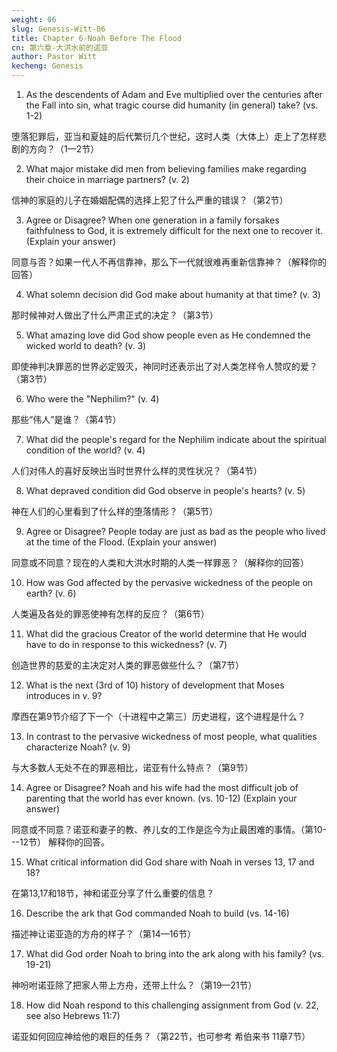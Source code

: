```yaml
---
weight: 06
slug: Genesis-Witt-06
title: Chapter 6-Noah Before The Flood
cn: 第六章-大洪水前的诺亚
author: Pastor Witt
kecheng: Genesis
---
```


1. As the descendents of Adam and Eve multiplied over the centuries after the Fall into sin, what tragic course did humanity (in general) take? (vs. 1-2)

堕落犯罪后，亚当和夏娃的后代繁衍几个世纪，这时人类（大体上）走上了怎样悲剧的方向？（1—2节）

2. What major mistake did men from believing families make regarding their choice in marriage partners? (v. 2)

信神的家庭的儿子在婚姻配偶的选择上犯了什么严重的错误？（第2节）

3. Agree or Disagree? When one generation in a family forsakes faithfulness to God, it is extremely difficult for the next one to recover it. (Explain your answer)

同意与否？如果一代人不再信靠神，那么下一代就很难再重新信靠神？（解释你的回答）

4. What solemn decision did God make about humanity at that time? (v. 3)

那时候神对人做出了什么严肃正式的决定？（第3节）

5. What amazing love did God show people even as He condemned the wicked world to death? (v. 3)

即使神判决罪恶的世界必定毁灭，神同时还表示出了对人类怎样令人赞叹的爱？（第3节）

6. Who were the "Nephilim?" (v. 4)

那些“伟人”是谁？（第4节）

7. What did the people's regard for the Nephilim indicate about the spiritual condition of the world? (v. 4)

人们对伟人的喜好反映出当时世界什么样的灵性状况？（第4节）

8. What depraved condition did God observe in people's hearts? (v. 5)

神在人们的心里看到了什么样的堕落情形？（第5节）

9. Agree or Disagree? People today are just as bad as the people who lived at the time of the Flood. (Explain your answer)

同意或不同意？现在的人类和大洪水时期的人类一样罪恶？（解释你的回答）

10. How was God affected by the pervasive wickedness of the people on earth? (v. 6)

人类遍及各处的罪恶使神有怎样的反应？（第6节）

11. What did the gracious Creator of the world determine that He would have to do in response to this wickedness? (v. 7)

创造世界的慈爱的主决定对人类的罪恶做些什么？（第7节）

12. What is the next (3rd of 10) history of development that Moses introduces in v. 9?

摩西在第9节介绍了下一个（十进程中之第三）历史进程，这个进程是什么？

13. In contrast to the pervasive wickedness of most people, what qualities characterize Noah? (v. 9)

与大多数人无处不在的罪恶相比，诺亚有什么特点？（第9节）

14. Agree or Disagree? Noah and his wife had the most difficult job of parenting that the world has ever known. (vs. 10-12) (Explain your answer)

同意或不同意？诺亚和妻子的教、养儿女的工作是迄今为止最困难的事情。（第10---12节） 解释你的回答。

15. What critical information did God share with Noah in verses 13, 17 and 18?

在第13,17和18节，神和诺亚分享了什么重要的信息？

16. Describe the ark that God commanded Noah to build (vs. 14-16)

描述神让诺亚造的方舟的样子？（第14—16节）

17. What did God order Noah to bring into the ark along with his family? (vs. 19-21)

神吩咐诺亚除了把家人带上方舟，还带上什么？（第19—21节）

18. How did Noah respond to this challenging assignment from God (v. 22, see also Hebrews 11:7)

诺亚如何回应神给他的艰巨的任务？（第22节，也可参考 希伯来书 11章7节）